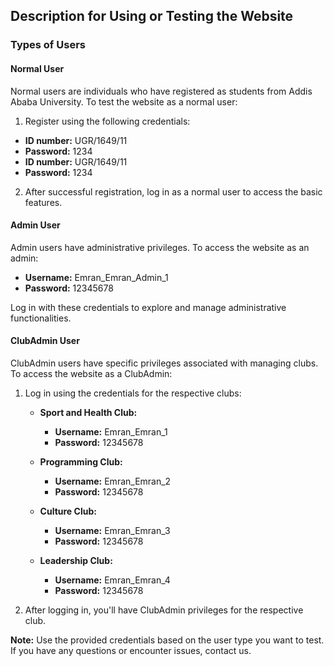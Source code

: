 ## Description for Using or Testing the Website

### Types of Users

#### Normal User

Normal users are individuals who have registered as students from Addis Ababa University. To test the website as a normal user:

1. Register using the following credentials:
  - **ID number:** UGR/1649/11
  - **Password:** 1234
  - **ID number:** UGR/1649/11
  - **Password:** 1234

2. After successful registration, log in as a normal user to access the basic features.

#### Admin User

Admin users have administrative privileges. To access the website as an admin:

- **Username:** Emran_Emran_Admin_1
- **Password:** 12345678

Log in with these credentials to explore and manage administrative functionalities.

#### ClubAdmin User

ClubAdmin users have specific privileges associated with managing clubs. To access the website as a ClubAdmin:

1. Log in using the credentials for the respective clubs:
   - **Sport and Health Club:**
     - **Username:** Emran_Emran_1
     - **Password:** 12345678

   - **Programming Club:**
     - **Username:** Emran_Emran_2
     - **Password:** 12345678

   - **Culture Club:**
     - **Username:** Emran_Emran_3
     - **Password:** 12345678

   - **Leadership Club:**
     - **Username:** Emran_Emran_4
     - **Password:** 12345678

2. After logging in, you'll have ClubAdmin privileges for the respective club.

**Note:** Use the provided credentials based on the user type you want to test. If you have any questions or encounter issues, contact us.
